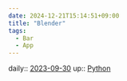 ```yaml
---
date: 2024-12-21T15:14:51+09:00
title: "Blender"
tags:
  - Bar
  - App
---
```


daily:: [2023-09-30](Daily_Note/2023-09-30.md)
up:: [Python](../Program/Python.md)